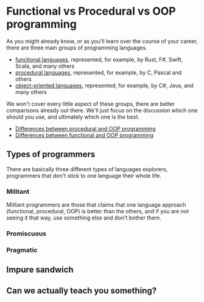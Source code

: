 # Functional vs Procedural vs OOP programming

As you might already know, or as you'll learn over the course of your career, there are three main groups of programming languages. 

- [functional languages](https://en.wikipedia.org/wiki/Functional_programming), represented, for example, by Rust, F#, Swift, Scala, and many others
- [procedural languages](https://en.wikipedia.org/wiki/Procedural_programming), represented, for example, by C, Pascal and others
- [object-oriented languages](https://en.wikipedia.org/wiki/Object-oriented_programming), represented, for example, by C#, Java, and many others

We won't cover every little aspect of these groups, there are better comparisons already out there. We'll just focus on the discussion which one should you use, and ultimately which one is the best.

- [Differences between procedural and OOP programming](https://www.geeksforgeeks.org/differences-between-procedural-and-object-oriented-programming/)
- [Differences between functional and OOP programming](https://medium.com/@shaistha24/functional-programming-vs-object-oriented-programming-oop-which-is-better-82172e53a526)

## Types of programmers

There are basically three different types of languages explorers, programmers that don't stick to one language their whole life.

### Militant

Militant programmers are those that claims that one language approach (functional, procedural, OOP) is better than the others, and if you are not seeing it that way, use something else and don't bother them.

### Promiscuous

### Pragmatic

## Impure sandwich



## Can we actually teach you something?

